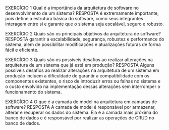 EXERCÍCIO 1
Qual é a importância da arquitetura de software no desenvolvimento de um sistema?
  RESPOSTA
    é extremamente importante, pois define a estrutura básica do software, como seus integrantes interagem entre si e garante que o sistema seja escalável, seguro e robusto.

EXERCÍCIO 2
Quais são os principais objetivos da arquitetura de software?
  RESPOSTA
    garantir a escalabilidade, segurança, robustez e performance do sistema, além de possibilitar modificações e atualizações futuras de forma fácil e eficiente. 
    
EXERCÍCIO 3
  Quais são os possíveis desafios ao realizar alterações na arquitetura de um sistema que já está em produção?
  RESPOSTA
    Alguns possíveis desafios ao realizar alterações na arquitetura de um sistema em produção incluem a dificuldade de garantir a compatibilidade com os componentes existentes, o risco de introduzir erros ou falhas no sistema e o custo envolvido na implementação dessas alterações sem interromper o funcionamento do sistema.     
    
EXERCÍCIO 4
O que é a camada de model na arquitetura em camadas de software?
  RESPOSTA
    A camada de model é responsável por armazenar, alterar e recuperar os dados do sistema. Ela é a camada mais próxima do banco de dados e é responsável por realizar as operações de CRUD no banco de dados.     